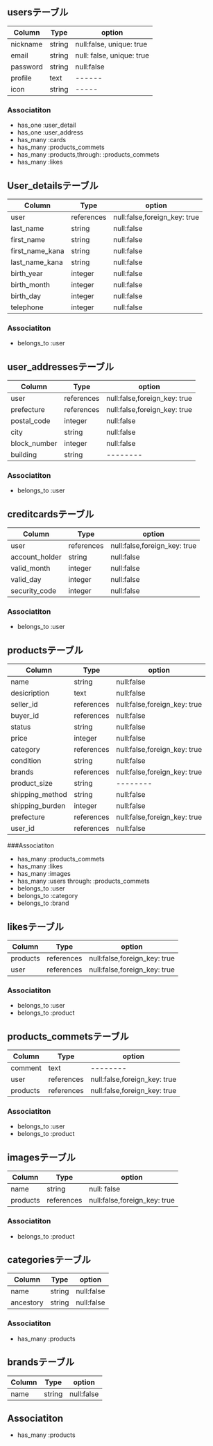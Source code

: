 ## usersテーブル
|Column|Type|option|
|------|----|------|
|nickname|string|null:false, unique: true|
|email|string|null: false, unique: true|
|password|string|null:false|
|profile|text| ------ |
|icon|string| ----- |

### Associatiton
- has_one :user_detail
- has_one :user_address
- has_many :cards
- has_many :products_commets
- has_many :products,through: :products_commets
- has_many :likes



## User_detailsテーブル
|Column|Type|option|
|------|----|------|
|user|references|null:false,foreign_key: true|
|last_name|string|null:false|
|first_name|string|null:false|
|first_name_kana|string|null:false|
|last_name_kana|string|null:false|
|birth_year|integer|null:false|
|birth_month|integer|null:false|
|birth_day|integer|null:false|
|telephone|integer|null:false|

### Associatiton
- belongs_to :user



## user_addressesテーブル
|Column|Type|option|
|------|----|------|
|user|references|null:false,foreign_key: true|
|prefecture|references|null:false,foreign_key: true|
|postal_code|integer|null:false|
|city|string|null:false|
|block_number|integer|null:false|
|building|string|--------|

### Associatiton
- belongs_to :user



## creditcardsテーブル
|Column|Type|option|
|------|----|------|
|user|references|null:false,foreign_key: true|
|account_holder|string|null:false|
|valid_month|integer|null:false|
|valid_day|integer|null:false|
|security_code|integer|null:false|

### Associatiton
- belongs_to :user



## productsテーブル
|Column|Type|option|
|------|----|------|
|name|string|null:false|
|desicription|text|null:false|
|seller_id|references|null:false,foreign_key: true|
|buyer_id|references|null:false|
|status|string|null:false|
|price|integer|null:false|
|category|references|null:false,foreign_key: true|
|condition|string|null:false|
|brands|references|null:false,foreign_key: true|
|product_size|string|--------|
|shipping_method|string|null:false|
|shipping_burden|integer|null:false|
|prefecture|references|null:false,foreign_key: true|
|user_id|references|null:false|

###Associatiton
- has_many :products_commets
- has_many :likes
- has_many :images
- has_many :users through: :products_commets
- belongs_to :user
- belongs_to :category
- belongs_to :brand


## likesテーブル
|Column|Type|option|
|------|----|------|
|products|references|null:false,foreign_key: true|
|user|references|null:false,foreign_key: true|

### Associatiton
- belongs_to :user
- belongs_to :product



## products_commetsテーブル
|Column|Type|option|
|------|----|------|
|comment|text|--------|
|user|references|null:false,foreign_key: true|
|products|references|null:false,foreign_key: true|

### Associatiton
- belongs_to :user
- belongs_to :product



## imagesテーブル
|Column|Type|option|
|------|----|------|
|name|string|null: false|
|products|references|null:false,foreign_key: true|

### Associatiton
- belongs_to :product




## categoriesテーブル
|Column|Type|option|
|------|----|------|
|name|string|null:false|
|ancestory|string|null:false|

### Associatiton
- has_many :products




## brandsテーブル
|Column|Type|option|
|------|----|------|
|name|string|null:false|

## Associatiton
- has_many :products
